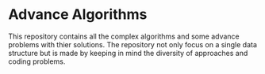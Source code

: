 # Advance Algorithms

This repository contains all the complex algorithms and some advance problems with thier solutions.
The repository not only focus on a single data structure but is made by keeping in mind the diversity of approaches and coding problems.
